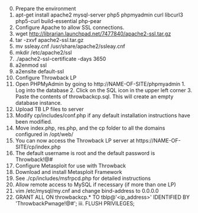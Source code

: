 0.	Prepare the environment
  1.	apt-get install apache2 mysql-server php5 phpmyadmin curl libcurl3 php5-curl build-essential php-pear
1.	Configure Apache to allow SSL connections.
  1.	wget http://librarian.launchpad.net/7477840/apache2-ssl.tar.gz
  2.	tar -zxvf apache2-ssl.tar.gz
  3.	mv ssleay.cnf /usr/share/apache2/ssleay.cnf
  4.	mkdir /etc/apache2/ssl
  5.	./apache2-ssl-certificate -days 3650
  6.	a2enmod ssl
  7.	a2ensite default-ssl
2.	Configure Throwback LP
  1.	Open PHPMyAdmin by going to http://NAME-OF-SITE/phpmyadmin
    1.	Log into the database
    2.	Click on the SQL icon in the upper left corner
    3.	Paste the contents of throwbackcp.sql. This will create an empty database instance.
  2.	Upload TB LP files to server
  3.	Modify cp/includes/conf.php if any default installation instructions have been modified.
  4.	Move index.php, res.php, and the cp folder to all the domains configured in /opt/web/
  5.	You can now access the Throwback LP server at https://NAME-OF-SITE/cp/index.php
  6.	The default username is root and the default password is Throwback!@#
3.	Configure Metasploit for use with Throwback
  1.	Download and install Metasploit Framework
  2. 	See ./cp/includes/msfrpcd.php for detailed instructions
4. Allow remote access to MySQL if necessary (if more than one LP)
  1. vim /etc/mysql/my.cnf and change bind-address to 0.0.0.0
  2. GRANT ALL ON throwbackcp.* TO tblp@'<ip_address>' IDENTIFIED BY 'ThrowbackPwnage!@#';
	iii. FLUSH PRIVILEGES;


